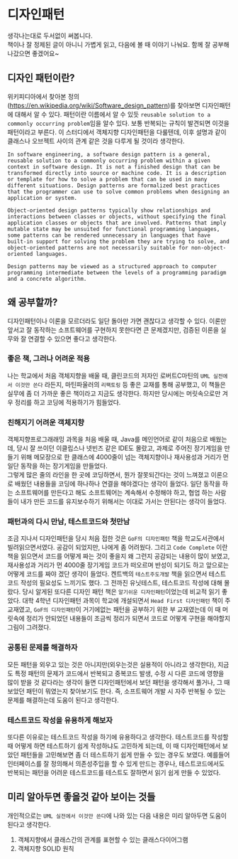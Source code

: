 # 디자인패턴     
생각나는대로 두서없이 써봅니다.      
책이나 잘 정제된 글이 아니니 가볍게 읽고, 다음에 볼 때 이야기 나눠요. 함께 잘 공부해나갔으면 좋겠어요~     

## 디자인 패턴이란?
위키피디아에서 찾아본 정의(https://en.wikipedia.org/wiki/Software_design_pattern)를 찾아보면 디자인패턴에 대해서 알 수 있다.
패턴이란 이름에서 알 수 있듯 `reusable solution to a commonly occurring problem`임을 알수 있다. 보통 반복되는 규칙이 발견되면 이것을 패턴이라고 부른다.
이 스터디에서 객체지향 디자인패턴을 다룰텐데, 이후 설명과 같이 클래스나 오브젝트 사이의 관계 같은 것을 다루게 될 것이라 생각한다.    

```
In software engineering, a software design pattern is a general, reusable solution to a commonly occurring problem within a given context in software design. It is not a finished design that can be transformed directly into source or machine code. It is a description or template for how to solve a problem that can be used in many different situations. Design patterns are formalized best practices that the programmer can use to solve common problems when designing an application or system.

Object-oriented design patterns typically show relationships and interactions between classes or objects, without specifying the final application classes or objects that are involved. Patterns that imply mutable state may be unsuited for functional programming languages, some patterns can be rendered unnecessary in languages that have built-in support for solving the problem they are trying to solve, and object-oriented patterns are not necessarily suitable for non-object-oriented languages.

Design patterns may be viewed as a structured approach to computer programming intermediate between the levels of a programming paradigm and a concrete algorithm.
```

## 왜 공부할까?
디자인패턴이나 이론을 모르더라도 일단 돌아만 가면 괜찮다고 생각할 수 있다. 이론만 앞서고 잘 동작하는 소프트웨어를 구현하지 못한다면 큰 문제겠지만, 검증된 이론을 실무와 잘 연결할 수 있으면 좋다고 생각한다.    

### 좋은 책, 그러나 어려운 적용    
나는 학교에서 처음 객체지향을 배울 때, 클린코드의 저자인 로버트C마틴의 `UML 실전에서 이것만 쓴다` 라든지, 마틴파울러의 `리팩토링` 등 좋은 교재를 통해 공부했고, 이 책들은 실무에 좀 더 가까운 좋은 책이라고 지금도 생각한다. 하지만 당시에는 머릿속으로만 겨우 정리를 하고 코딩에 적용하기가 힘들었다.      

### 친해지기 어려운 객체지향     
객체지향프로그래래밍 과목을 처음 배울 때, Java를 메인언어로 같이 처음으로 배웠는데, 당시 잘 쓰이던 이클립스나 넷빈즈 같은 IDE도 몰랐고, 과제로 주어진 장기게임을 만들기 위해 메모장으로 한 클래스에 4000줄이 넘는 객체지향이나 재사용성과 거리가 먼 일단 동작을 하는 장기게임을 만들었다.    
그렇게 많은 줄의 라인을 한 곳에 코딩하면서, 뭔가 잘못되간다는 것이 느껴졌고 이론으로 배웠던 내용들을 코딩에 하나하나 연결을 해야겠다는 생각이 들었다. 일단 동작을 하는 소프트웨어를 만든다고 해도 소프트웨어는 계속해서 수정해야 하고, 협업 하는 사람들이 내가 만든 코드를 유지보수하기 위해서는 이대로 가서는 안된다는 생각이 들었다.     

### 패턴과의 다시 만남, 테스트코드와 첫만남   
조금 지나서 디자인패턴을 당시 처음 접한 것은 `GoF의 디자인패턴` 책을 학교도서관에서 빌려읽으면서였다. 공감이 되었지만, 나에게 좀 어려웠다. 그리고 `Code Complete` 이란 책을 읽으면서 코드를 어떻게 짜는 것이 좋을지 왜 그런지 공감되는 내용이 많이 보였고, 재사용성과 거리가 먼 4000줄 장기게임 코드가 떠오르며 반성이 되기도 하고 앞으로는 어떻게 코드를 짜야 겠단 생각이 들었다. 켄트백의 `테스트주도개발` 책을 읽으면서 테스트코드 작성의 필요성도 느끼기도 했다. 그 전까진 유닛테스트, 테스트코드 작성에 대해 몰랐다. 당시 알게된 또다른 디자인 패턴 책은 `알기쉬운 디자인패턴`이었는데 비교적 읽기 좋았다. 대학 4학년 디자인패턴 과목이 학교에 개설되면서 `Head First 디자인패턴` 책이 주 교재였고, `GoF의 디자인패턴`이 거기에없는 패턴을 공부하기 위한 부 교재였는데 이 때 머릿속에 정리가 안되었던 내용들이 조금씩 정리가 되면서 코드로 어떻게 구현을 해야할지 그림이 그려졌다.     

### 공통된 문제를 해결하자     
모든 패턴을 외우고 있는 것은 아니지만(외우는것은 실용적이 아니라고 생각한다), 지금도 특정 패턴의 문제가 코드에서 반복되고 중복코드 발생, 수정 시 다른 코드에 영향을 많이 받을 것 같다라는 생각이 들면 디자인패턴에서 보던 패턴을 생각해서 풀거나, 그 때 보았던 패턴이 뭐였는지 찾아보기도 한다. 즉, 소프트웨어 개발 시 자주 반복될 수 있는 문제를 해결하는데 도움이 된다고 생각한다.     

### 테스트코드 작성을 유용하게 해보자    
또다른 이유로는 테스트코드 작성을 하기에 유용하다고 생각한다. 테스트코드를 작성할 때 어떻게 하면 테스트하기 쉽게 작성하냐도 고민하게 되는데, 이 때 디자인패턴에서 보았던 패턴들을 고민해보면 좀 더 테스트하기 쉽게 만들 수 있는 경우도 보였다. 예를들어 인터페이스를 잘 정의해서 의존성주입을 할 수 있게 만드는 경우나, 테스트코드에서도 반복되는 패턴을 어려운 테스트코드를 테스트도 잘하면서 읽기 쉽게 만들 수 있었다.      

## 미리 알아두면 좋을것 같아 보이는 것들     
개인적으로는 `UML 실전에서 이것만 쓴다`에 나와 있는 다음 내용은 미리 알아두면 도움이 된다고 생각한다.     
 1) 객체지향에서 클래스간의 관계를 표현할 수 있는 클래스다이어그램     
 2) 객체지향 SOLID 원칙      
